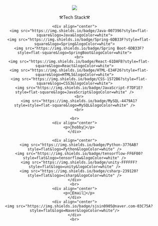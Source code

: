 <div align="center">
	<a href="https://git.io/typing-svg">
		<img src="https://readme-typing-svg.demolab.com/?lines=👋+Hi+there,+Here's+suah's+Github" />
	</a>
	<div>
		<p>⚒️Tech Stack⚒️</p>
	</div>
	
	<div align="center">
		<img src="https://img.shields.io/badge/Java-007396?style=flat-square&logo=Java&logoColor=white">
		<img src="https://img.shields.io/badge/Spring-6DB33F?style=flat-square&logo=Spring&logoColor=white">
	 	<img src="https://img.shields.io/badge/Spring Boot-6DB33F?style=flat-square&logo=SpringBoot&logoColor=white">
		<br>
		<img src="https://img.shields.io/badge/React-61DAFB?style=flat-square&logo=React&logoColor=white">
	  	<img src="https://img.shields.io/badge/HTML-E34F26?style=flat-square&logo=HTML5&logoColor=white">
	  	<img src="https://img.shields.io/badge/CSS-1572B6?style=flat-square&logo=CSS3&logoColor=white">
		<img src="https://img.shields.io/badge/JavaScript-F7DF1E?style=flat-square&logo=JavaScript&logoColor=white" />
		<br>
		<img src="https://img.shields.io/badge/MySQL-4479A1?style=style=flat-square&logo=MySQL&logoColor=white" />
	  	<br>
	  	
	<br>
	<div align="center">
		<p>👻hobby👻</p>
	</div>
	
	<div align="center">
		<img src="https://img.shields.io/badge/Python-3776AB?style=flat&logo=Python&logoColor=white" />
		<img src="https://img.shields.io/badge/tensorflow-FF6F00?style=flat&logo=tensorflow&logoColor=white" />
		<img src="https://img.shields.io/badge/unity-FFFFFF?style=flat&logo=unity&logoColor=white" />
		<img src="https://img.shields.io/badge/csharp-239120?style=flat&logo=csharp&logoColor=white" />
	</div>
	<br>
	<div align="center">
		<p>📧Email📧</p>
	</div>
	<div align="center">
		<img src="https://img.shields.io/badge/sjsin0905@naver.com-03C75A?style=flat&logo=Naver&logoColor=white"/>
	</div>
	<br>

</div>

